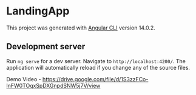 # LandingApp

This project was generated with [Angular CLI](https://github.com/angular/angular-cli) version 14.0.2.

## Development server

Run `ng serve` for a dev server. Navigate to `http://localhost:4200/`. The application will automatically reload if you change any of the source files.

Demo Video - https://drive.google.com/file/d/1S3zzFCo-lnFW0TOqxSpDXGnpdSNW5j7V/view
